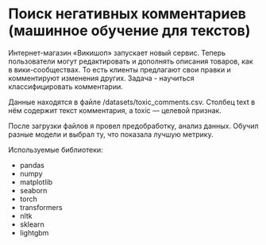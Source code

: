 # Поиск негативных комментариев (машинное обучение для текстов)
Интернет-магазин «Викишоп» запускает новый сервис. Теперь пользователи могут редактировать и дополнять описания товаров, как в вики-сообществах. То есть клиенты предлагают свои правки и комментируют изменения других. 
Задача - научиться классифицировать комментарии.

Данные находятся в файле /datasets/toxic_comments.csv. Столбец text в нём содержит текст комментария, а toxic — целевой признак.

После загрузки файлов я провел предобработку, анализ данных. Обучил разные модели и выбрал ту, что показала лучшую метрику.

Используемые библиотеки:
- pandas
- numpy
- matplotlib
- seaborn
- torch
- transformers
- nltk
- sklearn
- lightgbm
